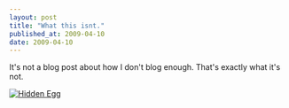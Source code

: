 ```yaml
---
layout: post
title: "What this isnt."
published_at: 2009-04-10
date: 2009-04-10
---
```


It's not a blog post about how I don't blog enough. That's exactly what it's not.

[![Hidden Egg]()](http://www.brinkhurstdesign.co.uk/mozilla/easter/hunter/found/13/)
